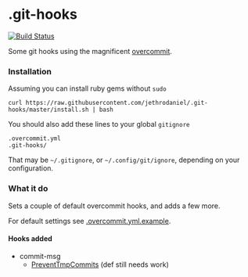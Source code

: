 # .git-hooks

[![Build Status](https://travis-ci.com/jethrodaniel/.git-hooks.svg?branch=master)](https://travis-ci.com/jethrodaniel/.git-hooks)

Some git hooks using the magnificent [overcommit](https://github.com/sds/overcommit).

### Installation

Assuming you can install ruby gems without `sudo`

```
curl https://raw.githubusercontent.com/jethrodaniel/.git-hooks/master/install.sh | bash
```
You should also add these lines to your global `gitignore`

```
.overcommit.yml
.git-hooks/
```

That may be `~/.gitignore`, or `~/.config/git/ignore`, depending on your configuration.

### What it do

Sets a couple of default overcommit hooks, and adds a few more.

For default settings see [.overcommit.yml.example](.overcommit.yml.example).

#### Hooks added

- commit-msg
  - [PreventTmpCommits](commit_msg/prevent_tmp_commits.rb) (def still needs work)
